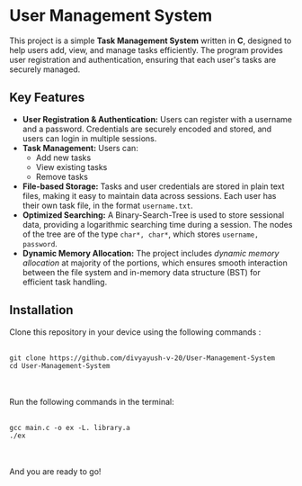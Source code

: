 # User Management System
This project is a simple **Task Management System** written in **C**, designed to help users
add, view, and manage tasks efficiently. The program provides user registration and
authentication, ensuring that each user's tasks are securely managed.

## Key Features
- **User Registration & Authentication:** Users can register with a username and a password. Credentials are securely encoded and stored, and users can login in multiple sessions. <br>
- **Task Management:** Users can:
    - Add new tasks
    - View existing tasks
    - Remove tasks<br>
- **File-based Storage:** Tasks and user credentials are stored in plain text files, making it easy to maintain data across sessions. Each user has their own task file, in the format `username.txt`.<br>
- **Optimized Searching:** A Binary-Search-Tree is used to store sessional data, providing a logarithmic searching time during a session. The nodes of the tree are of the type
`char*, char*`, which stores `username, password`.<br>
- **Dynamic Memory Allocation:** The project includes *dynamic memory allocation* at majority of the portions, which ensures smooth interaction between the file system and in-memory data structure (BST) for efficient task handling.<br>

## Installation
Clone this repository in your device using the following commands :  <br><br>
```
git clone https://github.com/divyayush-v-20/User-Management-System
cd User-Management-System
```
<br><br>
Run the following commands in the terminal: <br> <br>
```
gcc main.c -o ex -L. library.a
./ex
```
<br><br>
And you are ready to go!
